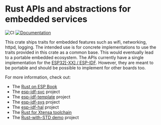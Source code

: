 # Rust APIs and abstractions for embedded services

![CI](https://github.com/esp-rs/embedded-svc/actions/workflows/ci.yml/badge.svg)
[![Documentation](https://docs.rs/embedded-svc/badge.svg)](https://docs.rs/embedded-svc)

This crate ships traits for embedded features such as wifi, networking, httpd, logging. The intended use is for concrete implementations to use the traits provided in this crate as a common base. This would eventually lead to a portable embedded ecosystem. The APIs currently have a single implementation for the [ESP32[-XX] / ESP-IDF](https://github.com/esp-rs/esp-idf-svc). However, they are meant to be portable and should be possible to implement for other boards too.

For more information, check out:
* The [Rust on ESP Book](https://esp-rs.github.io/book/)
* The [esp-idf-svc](https://github.com/esp-rs/esp-idf-svc) project
* The [esp-idf-template](https://github.com/esp-rs/esp-idf-template) project
* The [esp-idf-sys](https://github.com/esp-rs/esp-idf-sys) project
* The [esp-idf-hal](https://github.com/esp-rs/esp-idf-hal) project
* The [Rust for Xtensa toolchain](https://github.com/esp-rs/rust-build)
* The [Rust-with-STD demo](https://github.com/ivmarkov/rust-esp32-std-demo) project
